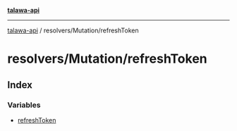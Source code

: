 [**talawa-api**](../../../README.md)

***

[talawa-api](../../../modules.md) / resolvers/Mutation/refreshToken

# resolvers/Mutation/refreshToken

## Index

### Variables

- [refreshToken](variables/refreshToken.md)
